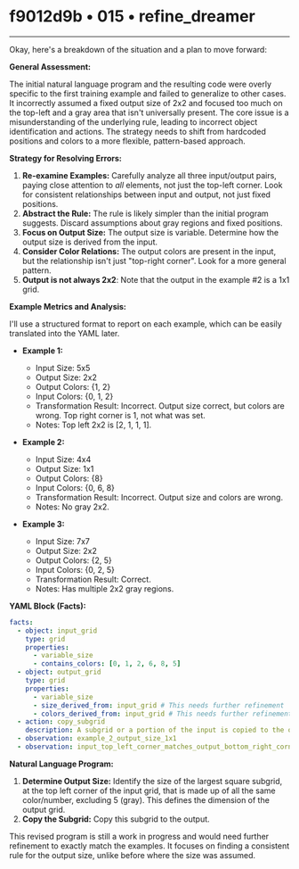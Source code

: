 # f9012d9b • 015 • refine_dreamer

---
Okay, here's a breakdown of the situation and a plan to move forward:

**General Assessment:**

The initial natural language program and the resulting code were overly specific to the first training example and failed to generalize to other cases. It incorrectly assumed a fixed output size of 2x2 and focused too much on the top-left and a gray area that isn't universally present. The core issue is a misunderstanding of the underlying rule, leading to incorrect object identification and actions. The strategy needs to shift from hardcoded positions and colors to a more flexible, pattern-based approach.

**Strategy for Resolving Errors:**

1.  **Re-examine Examples:** Carefully analyze all three input/output pairs, paying close attention to *all* elements, not just the top-left corner. Look for consistent relationships between input and output, not just fixed positions.
2.  **Abstract the Rule:** The rule is likely simpler than the initial program suggests. Discard assumptions about gray regions and fixed positions.
3.  **Focus on Output Size:** The output size is variable. Determine how the output size is derived from the input.
4.  **Consider Color Relations:** The output colors are present in the input, but the relationship isn't just "top-right corner". Look for a more general pattern.
5. **Output is not always 2x2**: Note that the output in the example #2 is a 1x1 grid.

**Example Metrics and Analysis:**

I'll use a structured format to report on each example, which can be easily translated into the YAML later.

*   **Example 1:**
    *   Input Size: 5x5
    *   Output Size: 2x2
    *   Output Colors: {1, 2}
    *   Input Colors: {0, 1, 2}
    *   Transformation Result: Incorrect. Output size correct, but colors are wrong. Top right corner is 1, not what was set.
    *   Notes: Top left 2x2 is \[2, 1, 1, 1].

*   **Example 2:**
    *   Input Size: 4x4
    *   Output Size: 1x1
    *   Output Colors: {8}
    *   Input Colors: {0, 6, 8}
    *   Transformation Result: Incorrect. Output size and colors are wrong.
    *   Notes: No gray 2x2.

*   **Example 3:**
    *   Input Size: 7x7
    *   Output Size: 2x2
    *   Output Colors: {2, 5}
    *   Input Colors: {0, 2, 5}
    *   Transformation Result: Correct.
    *   Notes: Has multiple 2x2 gray regions.

**YAML Block (Facts):**

```yaml
facts:
  - object: input_grid
    type: grid
    properties:
      - variable_size
      - contains_colors: [0, 1, 2, 6, 8, 5]
  - object: output_grid
    type: grid
    properties:
      - variable_size
      - size_derived_from: input_grid # This needs further refinement
      - colors_derived_from: input_grid # This needs further refinement
  - action: copy_subgrid
    description: A subgrid or a portion of the input is copied to the output. The criteria to select these are not yet fully understood. The top-left corner of input seems important
  - observation: example_2_output_size_1x1
  - observation: input_top_left_corner_matches_output_bottom_right_corner

```

**Natural Language Program:**

1.  **Determine Output Size:** Identify the size of the largest square subgrid, at the top left corner of the input grid, that is made up of all the same color/number, excluding 5 (gray). This defines the dimension of the output grid.
2. **Copy the Subgrid:** Copy this subgrid to the output.

This revised program is still a work in progress and would need further refinement to exactly match the examples. It focuses on finding a consistent rule for the output size, unlike before where the size was assumed.

